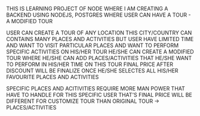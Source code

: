 THIS IS LEARNING PROJECT OF NODE WHERE I AM CREATING A BACKEND USING NODEJS, POSTGRES WHERE USER CAN HAVE A TOUR - A MODIFIED TOUR

USER CAN CREATE A TOUR OF ANY LOCATION
THIS CITY/COUNTRY CAN CONTAINS MANY PLACES AND ACTIVITIES BUT USER HAVE LIMITED TIME AND WANT TO VISIT PARTICULAR PLACES AND WANT TO PERFORM SPECIFIC ACTIVITIES ON HIS/HER TOUR
HE/SHE CAN CREATE A MODIFIED TOUR WHERE HE/SHE CAN ADD PLACES/ACTIVITIES THAT HE/SHE WANT TO PERFORM IN HIS/HER TIME ON THIS TOUR
FINAL PRICE AFTER DISCOUNT WILL BE FINALIZE ONCE HE/SHE SELECTES ALL HIS/HER FAVOURITE PLACES AND ACTIVITIES

SPECIFIC PLACES AND ACITIVITIES REQUIRE MORE MAN POWER THAT HAVE TO HANDLE FOR THIS SPECIFIC USER THAT'S FINAL PRICE WILL BE DIFFERENT FOR CUSTOMIZE TOUR THAN ORIGINAL TOUR -> PLACES/ACTIVITIES
